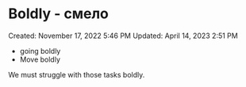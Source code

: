 # Boldly - смело

Created: November 17, 2022 5:46 PM
Updated: April 14, 2023 2:51 PM

- going boldly
- Move boldly

We must struggle with those tasks boldly.